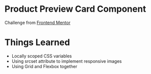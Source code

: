 # Product Preview Card Component
Challenge from [Frontend Mentor](https://www.frontendmentor.io/home)

# Things Learned 
* Locally scoped CSS variables
* Using srcset attribute to implement responsive images
* Using Grid and Flexbox together